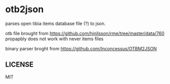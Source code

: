 # otb2json

parses open tibia items database file (?) to json.

otb file brought from https://github.com/hjnilsson/rme/tree/master/data/760
propapbly does not work with never items files

binary parser broght from https://github.com/Inconcessus/OTBM2JSON


## LICENSE 
MIT
